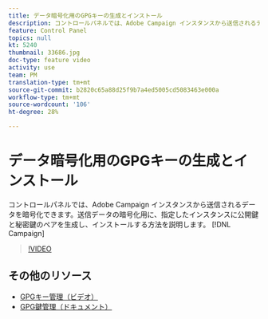 ```yaml
---
title: データ暗号化用のGPGキーの生成とインストール
description: コントロールパネルでは、Adobe Campaign インスタンスから送信されるデータを暗号化できます。送信データの暗号化用に、指定したキャンペーンインスタンスに公開鍵と秘密鍵のペアを生成し、インストールする方法を説明します。
feature: Control Panel
topics: null
kt: 5240
thumbnail: 33686.jpg
doc-type: feature video
activity: use
team: PM
translation-type: tm+mt
source-git-commit: b2820c65a88d25f9b7a4ed5005cd5083463e000a
workflow-type: tm+mt
source-wordcount: '106'
ht-degree: 28%

---
```



# データ暗号化用のGPGキーの生成とインストール

コントロールパネルでは、Adobe Campaign インスタンスから送信されるデータを暗号化できます。送信データの暗号化用に、指定したインスタンスに公開鍵と秘密鍵のペアを生成し、インストールする方法を説明します。 [!DNL Campaign]

>[!VIDEO](https://video.tv.adobe.com/v/36386?quality=12)

## その他のリソース

* [GPGキー管理（ビデオ）](./gpg-key-management-overview.md)
* [GPG鍵管理（ドキュメント）](https://docs.adobe.com/content/help/en/control-panel/using/instances-settings/gpg-keys-management.html)
